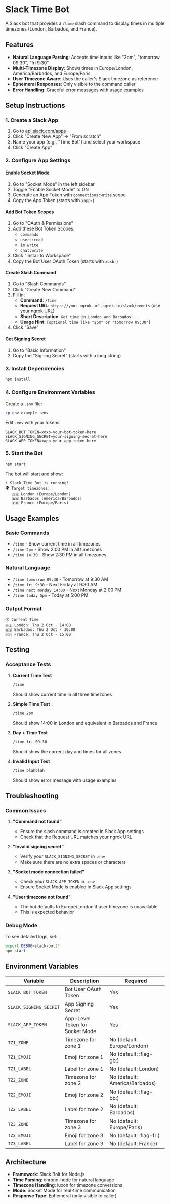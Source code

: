 # Slack Time Bot

A Slack bot that provides a `/time` slash command to display times in multiple timezones (London, Barbados, and France).

## Features

- **Natural Language Parsing**: Accepts time inputs like "2pm", "tomorrow 09:30", "fri 9:30"
- **Multi-Timezone Display**: Shows times in Europe/London, America/Barbados, and Europe/Paris
- **User Timezone Aware**: Uses the caller's Slack timezone as reference
- **Ephemeral Responses**: Only visible to the command caller
- **Error Handling**: Graceful error messages with usage examples

## Setup Instructions

### 1. Create a Slack App

1. Go to [api.slack.com/apps](https://api.slack.com/apps)
2. Click "Create New App" → "From scratch"
3. Name your app (e.g., "Time Bot") and select your workspace
4. Click "Create App"

### 2. Configure App Settings

#### Enable Socket Mode
1. Go to "Socket Mode" in the left sidebar
2. Toggle "Enable Socket Mode" to ON
3. Generate an App Token with `connections:write` scope
4. Copy the App Token (starts with `xapp-`)

#### Add Bot Token Scopes
1. Go to "OAuth & Permissions"
2. Add these Bot Token Scopes:
   - `commands`
   - `users:read`
   - `im:write`
   - `chat:write`
3. Click "Install to Workspace"
4. Copy the Bot User OAuth Token (starts with `xoxb-`)

#### Create Slash Command
1. Go to "Slash Commands"
2. Click "Create New Command"
3. Fill in:
   - **Command**: `/time`
   - **Request URL**: `https://your-ngrok-url.ngrok.io/slack/events` (use your ngrok URL)
   - **Short Description**: `Get time in London and Barbados`
   - **Usage Hint**: `[optional time like "2pm" or "tomorrow 09:30"]`
4. Click "Save"

#### Get Signing Secret
1. Go to "Basic Information"
2. Copy the "Signing Secret" (starts with a long string)

### 3. Install Dependencies

```bash
npm install
```

### 4. Configure Environment Variables

Create a `.env` file:

```bash
cp env.example .env
```

Edit `.env` with your tokens:

```env
SLACK_BOT_TOKEN=xoxb-your-bot-token-here
SLACK_SIGNING_SECRET=your-signing-secret-here
SLACK_APP_TOKEN=xapp-your-app-token-here
```

### 5. Start the Bot

```bash
npm start
```

The bot will start and show:
```
⚡️ Slack Time Bot is running!
🌍 Target timezones:
   🇬🇧 London (Europe/London)
   🇧🇧 Barbados (America/Barbados)
   🇫🇷 France (Europe/Paris)
```

## Usage Examples

### Basic Commands
- `/time` - Show current time in all timezones
- `/time 2pm` - Show 2:00 PM in all timezones
- `/time 14:30` - Show 2:30 PM in all timezones

### Natural Language
- `/time tomorrow 09:30` - Tomorrow at 9:30 AM
- `/time fri 9:30` - Next Friday at 9:30 AM
- `/time next monday 14:00` - Next Monday at 2:00 PM
- `/time today 5pm` - Today at 5:00 PM

### Output Format
```
🕐 Current Time
🇬🇧 London: Thu 2 Oct · 14:00
🇧🇧 Barbados: Thu 2 Oct · 10:00
🇫🇷 France: Thu 2 Oct · 15:00
```

## Testing

### Acceptance Tests

1. **Current Time Test**
   ```
   /time
   ```
   Should show current time in all three timezones

2. **Simple Time Test**
   ```
   /time 2pm
   ```
   Should show 14:00 in London and equivalent in Barbados and France

3. **Day + Time Test**
   ```
   /time fri 09:30
   ```
   Should show the correct day and times for all zones

4. **Invalid Input Test**
   ```
   /time blahblah
   ```
   Should show error message with usage examples

## Troubleshooting

### Common Issues

1. **"Command not found"**
   - Ensure the slash command is created in Slack App settings
   - Check that the Request URL matches your ngrok URL

2. **"Invalid signing secret"**
   - Verify your `SLACK_SIGNING_SECRET` in `.env`
   - Make sure there are no extra spaces or characters

3. **"Socket mode connection failed"**
   - Check your `SLACK_APP_TOKEN` in `.env`
   - Ensure Socket Mode is enabled in Slack App settings

4. **"User timezone not found"**
   - The bot defaults to Europe/London if user timezone is unavailable
   - This is expected behavior

### Debug Mode

To see detailed logs, set:
```bash
export DEBUG=slack-bolt*
npm start
```

## Environment Variables

| Variable | Description | Required |
|----------|-------------|----------|
| `SLACK_BOT_TOKEN` | Bot User OAuth Token | Yes |
| `SLACK_SIGNING_SECRET` | App Signing Secret | Yes |
| `SLACK_APP_TOKEN` | App-Level Token for Socket Mode | Yes |
| `TZ1_ZONE` | Timezone for zone 1 | No (default: Europe/London) |
| `TZ1_EMOJI` | Emoji for zone 1 | No (default: :flag-gb:) |
| `TZ1_LABEL` | Label for zone 1 | No (default: London) |
| `TZ2_ZONE` | Timezone for zone 2 | No (default: America/Barbados) |
| `TZ2_EMOJI` | Emoji for zone 2 | No (default: :flag-bb:) |
| `TZ2_LABEL` | Label for zone 2 | No (default: Barbados) |
| `TZ3_ZONE` | Timezone for zone 3 | No (default: Europe/Paris) |
| `TZ3_EMOJI` | Emoji for zone 3 | No (default: :flag-fr:) |
| `TZ3_LABEL` | Label for zone 3 | No (default: France) |

## Architecture

- **Framework**: Slack Bolt for Node.js
- **Time Parsing**: chrono-node for natural language
- **Timezone Handling**: luxon for timezone conversions
- **Mode**: Socket Mode for real-time communication
- **Response Type**: Ephemeral (only visible to caller)
